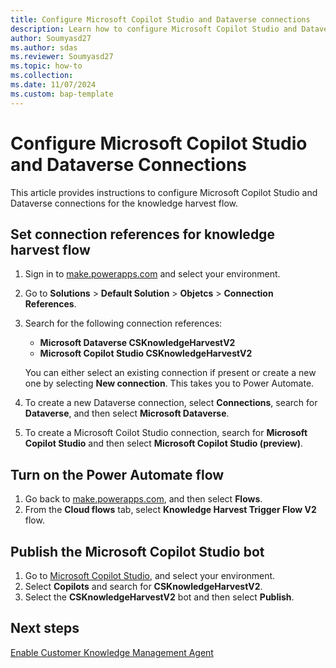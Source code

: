 ```yaml
---
title: Configure Microsoft Copilot Studio and Dataverse connections
description: Learn how to configure Microsoft Copilot Studio and Dataverse connections for the knowledge harvest flow.
author: Soumyasd27
ms.author: sdas
ms.reviewer: Soumyasd27
ms.topic: how-to
ms.collection:
ms.date: 11/07/2024
ms.custom: bap-template
---
```


# Configure Microsoft Copilot Studio and Dataverse Connections

This article provides instructions to configure Microsoft Copilot Studio and Dataverse connections for the knowledge harvest flow. 

## Set connection references for knowledge harvest flow

1. Sign in to [make.powerapps.com](https://make.powerapps.com) and select your environment.
1. Go to **Solutions** > **Default Solution** > **Objetcs** > **Connection References**.
1. Search for the following connection references:
    - **Microsoft Dataverse CSKnowledgeHarvestV2**
    - **Microsoft Copilot Studio CSKnowledgeHarvestV2**
 
     You can either select an existing connection if present or create a new one by selecting **New connection**. This takes you to Power Automate.

1. To create a new Dataverse connection, select **Connections**, search for **Dataverse**, and then select **Microsoft Dataverse**.
 
1. To create a Microsoft Coilot Studio connection, search for **Microsoft Copilot Studio** and then select **Microsoft Copilot Studio (preview)**.

## Turn on the Power Automate flow

1. Go back to [make.powerapps.com](https://make.powerapps.com), and then select **Flows**.
1. From the **Cloud flows** tab, select **Knowledge Harvest Trigger Flow V2** flow.
 

## Publish the Microsoft Copilot Studio bot

1. Go to [Microsoft Copilot Studio](https://copilotstudio.microsoft.com), and select your environment.
1. Select **Copilots** and search for **CSKnowledgeHarvestV2**.
1. Select the **CSKnowledgeHarvestV2** bot and then select **Publish**.
 
## Next steps

[Enable Customer Knowledge Management Agent](admin-km-agent.md#enable-customer-knowledge-management-agent)

